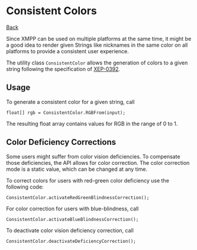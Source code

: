 Consistent Colors
=================

[Back](index.md)

Since XMPP can be used on multiple platforms at the same time,
it might be a good idea to render given Strings like nicknames in the same
color on all platforms to provide a consistent user experience.

The utility class `ConsistentColor` allows the generation of colors to a given
string following the specification of [XEP-0392](https://xmpp.org/extensions/xep-0392.html).

## Usage

To generate a consistent color for a given string, call
```
float[] rgb = ConsistentColor.RGBFrom(input);
```
The resulting float array contains values for RGB in the range of 0 to 1.

## Color Deficiency Corrections

Some users might suffer from color vision deficiencies. To compensate those deficiencies,
the API allows for color correction. The color correction mode is a static value, which can be changed at any time.

To correct colors for users with red-green color deficiency use the following code:
```
ConsistentColor.activateRedGreenBlindnessCorrection();
```

For color correction for users with blue-blindness, call
```
ConsistentColor.activateBlueBlindnessCorrection();
```

To deactivate color vision deficiency correction, call
```
ConsistentColor.deactivateDeficiencyCorrection();
```